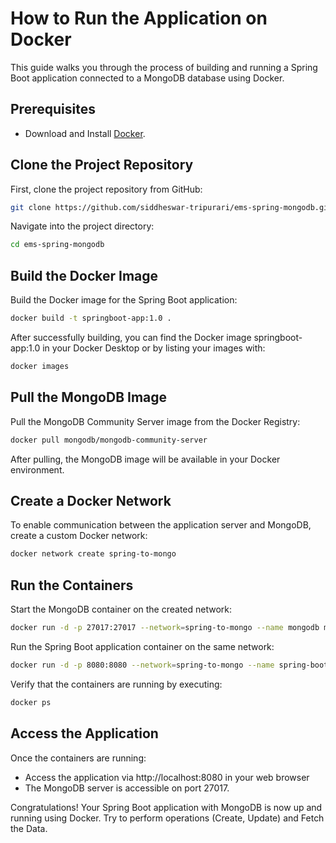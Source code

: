 # How to Run the Application on Docker

This guide walks you through the process of building and running a Spring Boot application connected to a MongoDB database using Docker.

## Prerequisites

* Download and Install [Docker](https://www.docker.com/products/docker-desktop/).

## Clone the Project Repository

First, clone the project repository from GitHub:

```bash
git clone https://github.com/siddheswar-tripurari/ems-spring-mongodb.git
```

Navigate into the project directory:

```bash
cd ems-spring-mongodb
```

## Build the Docker Image

Build the Docker image for the Spring Boot application:

```bash
docker build -t springboot-app:1.0 .
```

After successfully building, you can find the Docker image springboot-app:1.0 in your Docker Desktop or by listing your images with:

```bash
docker images
```

## Pull the MongoDB Image

Pull the MongoDB Community Server image from the Docker Registry:

```bash
docker pull mongodb/mongodb-community-server
```

After pulling, the MongoDB image will be available in your Docker environment.


## Create a Docker Network

To enable communication between the application server and MongoDB, create a custom Docker network:

```bash
docker network create spring-to-mongo
```

## Run the Containers

Start the MongoDB container on the created network:

```bash
docker run -d -p 27017:27017 --network=spring-to-mongo --name mongodb mongodb/mongodb-community-server:latest
```

Run the Spring Boot application container on the same network:

```bash
docker run -d -p 8080:8080 --network=spring-to-mongo --name spring-boot-ems springboot-app:1.0
```

Verify that the containers are running by executing:

```bash
docker ps
```

## Access the Application

Once the containers are running:

* Access the application via http://localhost:8080 in your web browser
* The MongoDB server is accessible on port 27017.


Congratulations! Your Spring Boot application with MongoDB is now up and running using Docker. Try to perform operations (Create, Update) and Fetch the Data.
